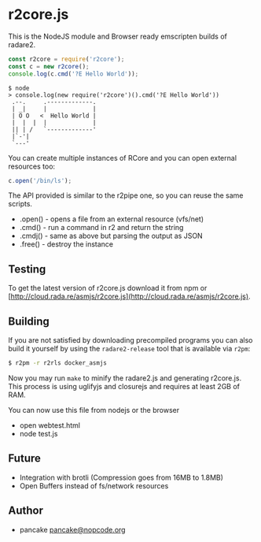 r2core.js
=========

This is the NodeJS module and Browser ready emscripten builds of radare2.

```js
const r2core = require('r2core');
const c = new r2core();
console.log(c.cmd('?E Hello World'));
```

```
$ node
> console.log(new require('r2core')().cmd('?E Hello World'))
 .--.     .-------------.
 | _|     |             |
 | O O   <  Hello World |
 |  |  |  |             |
 || | /   `-------------'
 |`-'|
 `---'
```

You can create multiple instances of RCore and you can open external resources too:

```js
c.open('/bin/ls');
```

The API provided is similar to the r2pipe one, so you can reuse the same scripts.

* .open() - opens a file from an external resource (vfs/net)
* .cmd() - run a command in r2 and return the string
* .cmdj() - same as above but parsing the output as JSON
* .free() - destroy the instance

Testing
-------

To get the latest version of r2core.js download it from npm or [http://cloud.rada.re/asmjs/r2core.js](http://cloud.rada.re/asmjs/r2core.js).

Building
--------

If you are not satisfied by downloading precompiled programs you can also build it yourself by using the `radare2-release` tool that is available via `r2pm`:
 
```sh
$ r2pm -r r2rls docker_asmjs
```

Now you may run `make` to minify the radare2.js and generating r2core.js.
This process is using uglifyjs and closurejs and requires at least 2GB of RAM.

You can now use this file from nodejs or the browser

* open webtest.html
* node test.js

Future
------

* Integration with brotli (Compression goes from 16MB to 1.8MB)
* Open Buffers instead of fs/network resources

Author
------

* pancake <pancake@nopcode.org>

